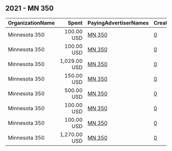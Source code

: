 ## 2021 - MN 350 
|OrganizationName|Spent|PayingAdvertiserNames|CreativeUrls|Impressions|Genders|AgeBrackets|CountryCodes|BillingAddresses|CandidateBallotInformation|
|:---|---:|:---|:---|---:|:---|:---|:---|:---|:---|
|Minnesota 350|100.00 USD|[MN 350](2021/MN_350.md)|[0](https://www.snap.com/political-ads/asset/469ff72861ea0683e05477df863c0dccac54d22ce95b5b4622ea7742da961459?mediaType=mp4)|25,223|||united states|"4407 E. Lake St.,Minneapolis,55406,US"||
|Minnesota 350|100.00 USD|[MN 350](2021/MN_350.md)|[0](https://www.snap.com/political-ads/asset/f4c44ef20bdb4c57ae7c87351f21cfdd438b677f97ba034c59add3bb2e30308c?mediaType=mp4)|24,923|||united states|"4407 E. Lake St.,Minneapolis,55406,US"||
|Minnesota 350|1,029.00 USD|[MN 350](2021/MN_350.md)|[0](https://www.snap.com/political-ads/asset/b6803c4cd8faf43371d085b99cc04eeb4ba4646ef48ce89c6a59e3db38403d58?mediaType=mp4)|150,342|||united states|"4407 E. Lake St.,Minneapolis,55406,US"||
|Minnesota 350|150.00 USD|[MN 350](2021/MN_350.md)|[0](https://www.snap.com/political-ads/asset/33ced52efe4ee5cc7b99ff346f1f7f79c19a6f24a6f39e1467d495e44676b9ca?mediaType=mp4)|65,839|||united states|"4407 E. Lake St.,Minneapolis,55406,US"|Big Oil has been lying to Minnesotans for decades|
|Minnesota 350|500.00 USD|[MN 350](2021/MN_350.md)|[0](https://www.snap.com/political-ads/asset/33ced52efe4ee5cc7b99ff346f1f7f79c19a6f24a6f39e1467d495e44676b9ca?mediaType=mp4)|206,201|||united states|"4407 E. Lake St.,Minneapolis,55406,US"|Big Oil has been lying to Minnesotans for decades|
|Minnesota 350|100.00 USD|[MN 350](2021/MN_350.md)|[0](https://www.snap.com/political-ads/asset/b6803c4cd8faf43371d085b99cc04eeb4ba4646ef48ce89c6a59e3db38403d58?mediaType=mp4)|25,613|||united states|"4407 E. Lake St.,Minneapolis,55406,US"||
|Minnesota 350|100.00 USD|[MN 350](2021/MN_350.md)|[0](https://www.snap.com/political-ads/asset/9ae1addfc4c59618094b2555ec7121e24df07083b12d2dd3f575050c10970bd9?mediaType=mp4)|23,254|||united states|"4407 E. Lake St.,Minneapolis,55406,US"||
|Minnesota 350|1,270.00 USD|[MN 350](2021/MN_350.md)|[0](https://www.snap.com/political-ads/asset/f4c44ef20bdb4c57ae7c87351f21cfdd438b677f97ba034c59add3bb2e30308c?mediaType=mp4)|197,898|||united states|"4407 E. Lake St.,Minneapolis,55406,US"||
